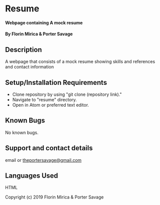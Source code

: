 # Resume

#### Webpage containing A mock resume

#### By Florin Mirica & Porter Savage

## Description

A webpage that consists of a mock resume showing skills and references and contact information

## Setup/Installation Requirements

* Clone repository by using "git clone (repository link)."
* Navigate to "resume" directory.
* Open in Atom or preferred text editor.

## Known Bugs

No known bugs.

## Support and contact details

email or theportersavage@gmail.com

## Languages Used

HTML

Copyright (c) 2019 Florin Mirica & Porter Savage
